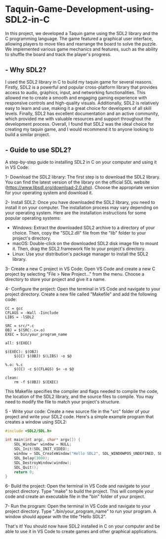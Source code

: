 # Taquin-Game-Development-using-SDL2-in-C
In this project, we developed a Taquin game using the SDL2 library and the C programming language. The game featured a graphical user interface, allowing players to move tiles and rearrange the board to solve the puzzle. We implemented various game mechanics and features, such as the ability to shuffle the board and track the player's progress.
## - Why SDL2?
I used the SDL2 library in C to build my taquin game for several reasons. Firstly, SDL2 is a powerful and popular cross-platform library that provides access to audio, graphics, input, and networking functionalities. This allowed me to create a smooth and engaging gaming experience with responsive controls and high-quality visuals. Additionally, SDL2 is relatively easy to learn and use, making it a great choice for developers of all skill levels. Finally, SDL2 has excellent documentation and an active community, which provided me with valuable resources and support throughout the development process. Overall, I found that SDL2 was the ideal choice for creating my taquin game, and I would recommend it to anyone looking to build a similar project.
## - Guide to use SDL2?
A step-by-step guide to installing SDL2 in C on your computer and using it in VS Code:

1- Download the SDL2 library: The first step is to download the SDL2 library. You can find the latest version of the library on the official SDL website (https://www.libsdl.org/download-2.0.php). Choose the appropriate version for your operating system and download it.

2- Install SDL2: Once you have downloaded the SDL2 library, you need to install it on your computer. The installation process may vary depending on your operating system. Here are the installation instructions for some popular operating systems:
  - Windows: Extract the downloaded SDL2 archive to a directory of your choice. Then, copy the "SDL2.dll" file from the "lib" folder to your project's directory.
  - macOS: Double-click on the downloaded SDL2 disk image file to mount it. Then, drag the SDL2.framework file to your project's directory.
  - Linux: Use your distribution's package manager to install the SDL2 library.

3- Create a new C project in VS Code: Open VS Code and create a new C project by selecting "File > New Project..." from the menu. Choose a directory to store your project and give it a name.

4- Configure the project: Open the terminal in VS Code and navigate to your project directory. Create a new file called "Makefile" and add the following code:
```
CC = gcc
CFLAGS = -Wall -Iinclude
LIBS = -lSDL2

SRC = src/*.c
OBJ = $(SRC:.c=.o)
EXEC = bin/your_program_name

all: $(EXEC)

$(EXEC): $(OBJ)
    $(CC) $(OBJ) $(LIBS) -o $@

%.o: %.c
    $(CC) -c $(CFLAGS) $< -o $@

clean:
    rm -f $(OBJ) $(EXEC)
```
This Makefile specifies the compiler and flags needed to compile the code, the location of the SDL2 library, and the source files to compile. You may need to modify the file to match your project's structure.

5 - Write your code: Create a new source file in the "src" folder of your project and write your SDL2 code. Here's a simple example program that creates a window using SDL2:

```C
#include <SDL2/SDL.h>

int main(int argc, char* argv[]) {
    SDL_Window* window = NULL;
    SDL_Init(SDL_INIT_VIDEO);
    window = SDL_CreateWindow("Hello SDL2", SDL_WINDOWPOS_UNDEFINED, SDL_WINDOWPOS_UNDEFINED, 640, 480, SDL_WINDOW_SHOWN);
    SDL_Delay(3000);
    SDL_DestroyWindow(window);
    SDL_Quit();
    return 0;
}
```
6- Build the project: Open the terminal in VS Code and navigate to your project directory. Type "make" to build the project. This will compile your code and create an executable file in the "bin" folder of your project.

7- Run the program: Open the terminal in VS Code and navigate to your project directory. Type "./bin/your_program_name" to run your program. A window should appear with the title "Hello SDL2".

That's it! You should now have SDL2 installed in C on your computer and be able to use it in VS Code to create games and other graphical applications.
